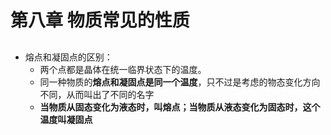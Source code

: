 # 第八章 物质常见的性质

## 

- 熔点和凝固点的区别：
  - 两个点都是晶体在统一临界状态下的温度。
  - 同一种物质的**熔点和凝固点是同一个温度**，只不过是考虑的物态变化方向不同，从而叫出了不同的名字
  - **当物质从固态变化为液态时，叫熔点；当物质从液态变化为固态时，这个温度叫凝固点**